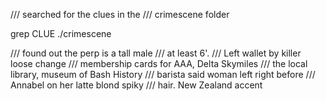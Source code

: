 /// searched for the clues in the
/// crimescene folder

grep CLUE ./crimescene

/// found out the perp is a tall male
/// at least 6'. 
/// Left wallet by killer loose change
/// membership cards for AAA, Delta Skymiles
/// the local library, museum of Bash History
/// barista said woman left right before
/// Annabel on her latte blond spiky
/// hair. New Zealand accent
